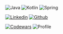 <!-- Skills -->
![Java](https://img.shields.io/badge/Java-ED8B00?style=for-the-badge&logo=java&logoColor=white)
![Kotlin](https://img.shields.io/badge/Kotlin-0095D5?&style=for-the-badge&logo=kotlin&logoColor=white)
![Spring](https://img.shields.io/badge/Spring-6DB33F?style=for-the-badge&logo=spring&logoColor=white)

<!-- Your badges -->
[![Linkedin](https://img.shields.io/badge/Sergey%20Kubatko-blue?style=flat&logo=Linkedin&logoColor=white)](https://www.linkedin.com/in/skubatko/)
[![Github](https://img.shields.io/badge/-skubatko-black?style=flat&labelColor=black&logo=github&logoColor=white)](https://gitstats.me/skubatko)

<!-- Profile View Count -->
[![Codewars](https://www.codewars.com/users/skubatko/badges/micro)](https://www.codewars.com/users/skubatko)
![Profile](https://komarev.com/ghpvc/?username=skubatko&style=flat)

<!-- GitStats -->
<!-- https://github.com/anuraghazra/github-readme-stats -->
<!-- ![skubatko's github stats](https://github-readme-stats.vercel.app/api?username=skubatko&show_icons=true&count_private=true&include_all_commits=true&hide_title=true) -->
